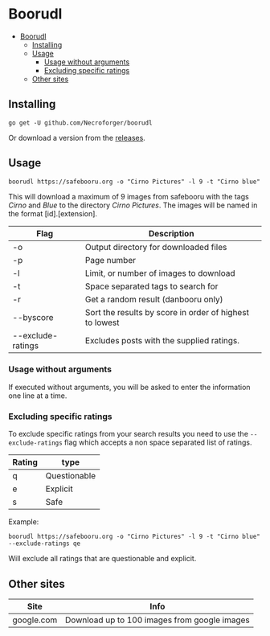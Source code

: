 # Boorudl

<!-- TOC -->

- [Boorudl](#boorudl)
    - [Installing](#installing)
    - [Usage](#usage)
        - [Usage without arguments](#usage-without-arguments)
        - [Excluding specific ratings](#excluding-specific-ratings)
    - [Other sites](#other-sites)

<!-- /TOC -->


## Installing

``go get -U github.com/Necroforger/boorudl``

Or download a version from the [releases](https://github.com/Necroforger/boorudl/releases).


## Usage
``boorudl https://safebooru.org -o "Cirno Pictures" -l 9 -t "Cirno blue"``

This will download a maximum of 9 images from safebooru with the tags *Cirno* and *Blue* to the directory *Cirno Pictures*.
The images will be named in the format [id].[extension].


| Flag              | Description                                             |
|-------------------|---------------------------------------------------------|
| -o                | Output directory for downloaded files                   |
| -p                | Page number                                             |
| -l                | Limit, or number of images to download                  |
| -t                | Space separated tags to search for                      |
| -r                | Get a random result (danbooru only)                     |
| --byscore         | Sort the results by score in order of highest to lowest |
| --exclude-ratings | Excludes posts with the supplied ratings.               |

### Usage without arguments
If executed without arguments, you will be asked to enter the information one line at a time.


### Excluding specific ratings
To exclude specific ratings from your search results you need to use the ``--exclude-ratings`` flag which accepts a non space separated list of ratings.

| Rating | type         |
|--------|--------------|
| q      | Questionable |
| e      | Explicit     |
| s      | Safe         |


Example:

``boorudl https://safebooru.org -o "Cirno Pictures" -l 9 -t "Cirno blue" --exclude-ratings qe``

Will exclude all ratings that are questionable and explicit.

## Other sites

| Site       | Info                                         |
|------------|----------------------------------------------|
| google.com | Download up to 100 images from google images |
